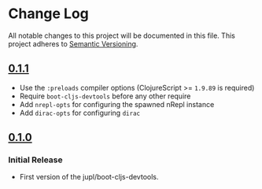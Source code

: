 # Change Log
All notable changes to this project will be documented in this file.
This project adheres to [Semantic Versioning](http://semver.org/).

## [0.1.1](https://github.com/Lambda-X/lambone/compare/0.1.0...0.1.1)

- Use the `:preloads` compiler options (ClojureScript >= `1.9.89` is required)
- Require `boot-cljs-devtools` before any other require
- Add `nrepl-opts` for configuring the spawned nRepl instance
- Add `dirac-opts` for configuring `dirac`

## [0.1.0](https://github.com/Lambda-X/lambone/compare/af649ed...0.1.0)
### Initial Release
- First version of the jupl/boot-cljs-devtools.

